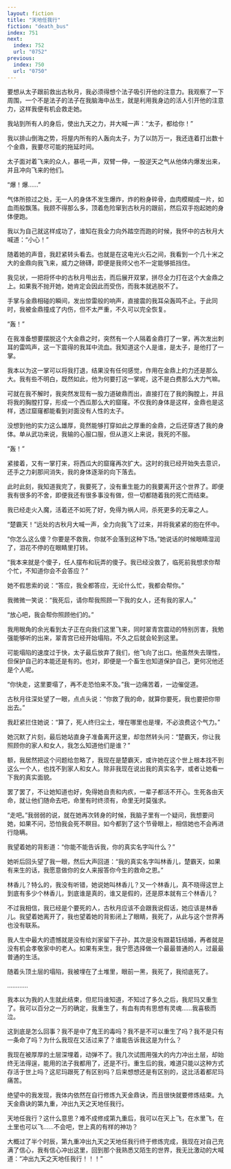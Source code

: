 ```yaml
---
layout: fiction
title: "天地任我行"
fiction: "death_bus"
index: 751
next:
  index: 752
  url: "0752"
previous:
  index: 750
  url: "0750"
---
```

要想从太子跟前救出古秋月，我必须得想个法子吸引开他的注意力。我观察了一下周围，一个不是法子的法子在我脑海中丛生，就是利用我身边的活人引开他的注意力，这样我便有机会救走她。

我站到所有人的身后，使出九天之力，并大喊一声：“太子，都给你！”

我以排山倒海之势，将屋内所有的人轰向太子，为了以防万一，我还连着打出数十个金鼎，我要尽可能的拖延时间。

太子面对着飞来的众人，暴吼一声，双臂一伸，一股逆天之气从他体内爆发出来，并且冲向飞来的他们。

“爆！爆……”

气体所掠过之处，无一人的身体不发生爆炸，炸的粉身碎骨，血肉模糊成一片，如血雨般飘落。我顾不得那么多，顶着危险窜到古秋月的跟前，然后双手抱起她的身体便跑。

我以为自己就这样成功了，谁知在我全力向外踏空而跑的时候，我怀中的古秋月大喊道：“小心！”

随着她的声音，我赶紧转头看去。也就是在这电光火石之间，我看到一个几十米之大的金鼎向我飞来，威力之磅礴，即便是我师父也不一定能够抵挡住。

我见状，一把将怀中的古秋月甩出去，而后展开双掌，拼尽全力打在这个大金鼎之上。如果我不抛开她，她肯定会因此而受伤，而我本就逃脱不了。

手掌与金鼎相碰的瞬间，发出惊雷般的响声，直接震的我耳朵轰鸣不止。于此同时，我被金鼎撞成了内伤，但不太严重，不久可以完全恢复。

“轰！”

在我准备想要摆脱这个大金鼎之时，突然有一个人隔着金鼎打了一掌，再次发出刺耳的雷鸣声，这一下震得的我耳中流血。我知道这个人是谁，是太子，是他打了一掌。

我本以为这一掌可以将我打退，结果没有任何感觉，作用在金鼎上的力还是那么大。我有些不明白，既然如此，他为何要打这一掌呢，这不是白费那么大力气嘛。

可就在我不解时，我突然发现有一股力道破鼎而出，直接打在了我的胸膛上，并且将我的胸膛打穿，形成一个西瓜那么大的窟窿。不仅我的身体是这样，金鼎也是这样，透过窟窿都能看到对面没有人性的太子。

没想到他的实力这么雄厚，竟然能够打穿如此之厚重的金鼎，之后还穿透了我的身体。单从武功来说，我输的心服口服，但从道义上来说，我死的不服。

“轰！”

紧接着，又有一掌打来，将西瓜大的窟窿再次扩大。这时的我已经开始失去意识，还手之力刹那间消失，我的身体逐渐的向下落去。

此时此刻，我知道我完了，我要死了，没有重生能力的我要离开这个世界了。即便我有很多的不舍，即便我还有很多事没有做，但一切都随着我的死亡而结束。

我已经走火入魔，活着还不如死了好，免得为祸人间，杀死更多的无辜之人。

“楚霸天！”远处的古秋月大喊一声，全力向我飞了过来，并将我紧紧的抱在怀中。

“你怎么这么傻？你要是不救我，你就不会落到这种下场。”她说话的时候眼睛湿润了，泪花不停的在眼睛里打转。

“我本来就是个傻子，任人摆布和玩弄的傻子。我已经没救了，临死前我想求你帮个忙，不知道你会不会答应？”

她不假思索的说：“答应，我全都答应，无论什么忙，我都会帮你。”

我微微一笑说：“我死后，请你帮我照顾一下我的女人，还有我的家人。”

“放心吧，我会帮你照顾他们的。”

我用眼角的余光看到太子正在向我们这里飞来，同时翠青宫震动的特别厉害，我勉强能够听的出来，翠青宫已经开始塌陷，不久之后就会轮到这里。

可能塌陷的速度过于快，太子最后放弃了我们，他飞向了出口。他虽然失去理性，但保护自己的本能还是有的。也对，即便是一个畜生也知道保护自己，更何况他还是个人呢。

“你快走，这里要塌了，再不走恐怕来不及。”我一边痛苦着，一边催促道。

古秋月往深处望了一眼，点点头说：“你救了我的命，就算你要死，我也要把你带出去。”

我赶紧拦住她说：“算了，死人终归尘土，埋在哪里也是埋，不必浪费这个气力。”

她沉默了片刻，最后她站直身子准备离开这里，却忽然转头问：“楚霸天，你让我照顾你的家人和女人，我怎么知道他们是谁？”

额，我居然把这个问题给忽略了，我现在是楚霸天，或许她在这个世上根本找不到这么一个人，也找不到家人和女人。除非我现在说出我的真实名字，或者让她看一下我的真实面貌。

罢了罢了，不让她知道也好，免得她自责和内疚，一辈子都活不开心。生死各由天命，就让他们随命去吧，命里有时终须有，命里无时莫强求。

“走吧。”我弱弱的说，就在她再次转身的时候，我脑子里有一个疑问，我想要问她，如果不问，恐怕我会死不瞑目。如今都到了这个节骨眼上，相信她也不会再进行隐瞒。

我望着她的背影道：“你能不能告诉我，你的真实名字叫什么？”

她听后回头望了我一眼，然后大声回道：“我的真实名字叫林香儿，楚霸天，如果有来生的话，我愿意做你的女人来报答你今生的救命之恩。”

林香儿？特么的，我没有听错，她说她叫林香儿？又一个林香儿，真不晓得这世上到底有多少个林香儿，到底谁是真的，谁又是假的，还是原本就有三个林香儿？

不过我相信，我已经是个要死的人，古秋月应该不会跟我说假话，她应该是林香儿。我望着她离开了，我也望着她的背影闭上了眼睛，我死了，从此与这个世界再也没有联系。

我人生中最大的遗憾就是没有给刘家留下子孙，其次是没有跟葛钰结婚，再者就是没有机会孝敬家中的老人。如果有来生，我宁愿选择做一个最最普通的人，过最最普通的生活。

随着头顶土层的塌陷，我被埋在了土堆里，眼前一黑，我死了，我彻底死了。

…………

我本以为我的人生就此结束，但尼玛谁知道，不知过了多久之后，我尼玛又重生了。我可以百分之一万的确定，我重生了，有血有肉有思想有灵魂……我喜极而泣。

这到底是怎么回事？我不是中了鬼王的毒吗？我不是不可以重生了吗？我不是只有一条命了吗？为什么我现在又活过来了？谁能告诉我这是为什么？

我现在被厚厚的土层深埋着，动弹不了。我几次试图用强大的内力冲出土层，却始终无法得逞，能用的法子我都用了，还是不行。重生后的我，难道只能以这种方式存活于世上吗？这尼玛跟死了有区别吗？后来想想还是有区别的，这比活着都尼玛痛苦。

绝望中的我发现，我体内依然在自行修炼九天金鼎诀，而且很快就要修炼结束。九天金鼎诀的第九重，冲出九天之天地任我行。

天地任我行？这什么意思？难不成修成第九重后，我可以在天上飞，在水里飞，在土里也可以飞……不会吧，世上真的有样的神功？

大概过了半个时辰，第九重冲出九天之天地任我行终于修炼完成，我现在对自己充满了信心，我有信心冲出这里，回到那个我熟悉又陌生的世界，我无比激动的大喊道：“冲出九天之天地任我行！！！”